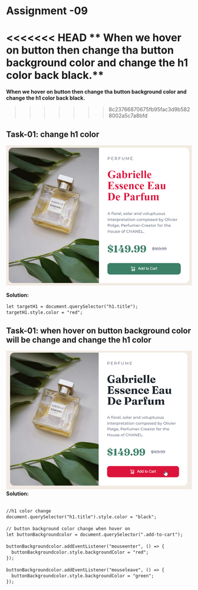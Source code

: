 # Assignment -09

<<<<<<< HEAD
** When we hover on button then change tha button background color and change the h1 color back black.**
=======
 **When we hover on button then change tha button background color and change the h1 color back black.**
>>>>>>> 8c23766870675fb95fac3d9b5828002a5c7a8bfd

## Task-01: change h1 color

![task-01](./ass9.1-after.png)

**Solution:**

```
let targetH1 = document.querySelector("h1.title");
targetH1.style.color = "red";
```

## Task-01: when hover on button background color will be change and change the h1 color

![task-01](./ass9.2-after.png)
**Solution:**

```

//h1 color change
document.querySelector("h1.title").style.color = "black";

// button background color change when hover on
let buttonBackgroundcolor = document.querySelector(".add-to-cart");

buttonBackgroundcolor.addEventListener("mouseenter", () => {
  buttonBackgroundcolor.style.backgroundColor = "red";
});

buttonBackgroundcolor.addEventListener("mouseleave", () => {
  buttonBackgroundcolor.style.backgroundColor = "green";
});

```
